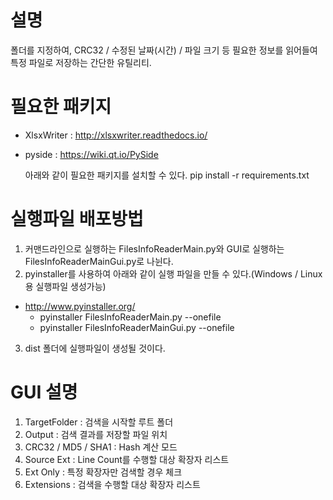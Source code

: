 # 설명
폴더를 지정하여, CRC32 / 수정된 날짜(시간) / 파일 크기 등 필요한 정보를 읽어들여 특정 파일로 저장하는 간단한 유틸리티.

# 필요한 패키지
 - XlsxWriter : http://xlsxwriter.readthedocs.io/
 - pyside : https://wiki.qt.io/PySide

   아래와 같이 필요한 패키지를 설치할 수 있다.
   pip install -r requirements.txt 


# 실행파일 배포방법
1. 커맨드라인으로 실행하는 FilesInfoReaderMain.py와 GUI로 실행하는 FilesInfoReaderMainGui.py로 나뉜다.
2. pyinstaller를 사용하여 아래와 같이 실행 파일을 만들 수 있다.(Windows / Linux 용 실행파일 생성가능)
  - http://www.pyinstaller.org/
    * pyinstaller FilesInfoReaderMain.py --onefile
    * pyinstaller FilesInfoReaderMainGui.py --onefile
3. dist 폴더에 실행파일이 생성될 것이다.

# GUI 설명
1. TargetFolder : 검색을 시작할 루트 폴더
2. Output : 검색 결과를 저장할 파일 위치
3. CRC32 / MD5 / SHA1 : Hash 계산 모드
4. Source Ext : Line Count를 수행할 대상 확장자 리스트
5. Ext Only : 특정 확장자만 검색할 경우 체크
6. Extensions : 검색을 수행할 대상 확장자 리스트
